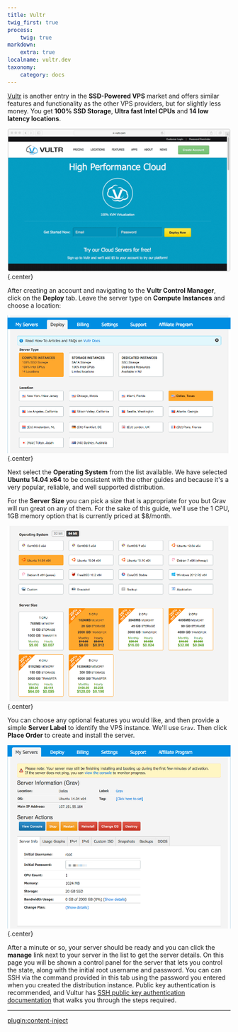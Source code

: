 ```yaml
---
title: Vultr
twig_first: true
process:
    twig: true
markdown:
    extra: true
localname: vultr.dev
taxonomy:
    category: docs
---
```


[Vultr](https://www.vultr.com) is another entry in the **SSD-Powered VPS** market and offers similar features and functionality as the other VPS providers, but for slightly less money. You get **100% SSD Storage**, **Ultra fast Intel CPUs** and **14 low latency locations**.

![](vultr.png) {.center}

After creating an account and navigating to the **Vultr Control Manager**, click on the **Deploy** tab.  Leave the server type on **Compute Instances** and choose a location:

![](deploy.png) {.center}

Next select the **Operating System** from the list available.  We have selected **Ubuntu 14.04 x64** to be consistent with the other guides and because it's a very popular, reliable, and well supported distribution.

For the **Server Size** you can pick a size that is appropriate for you but Grav will run great on any of them.  For the sake of this guide, we'll use the 1 CPU, 1GB memory option that is currently priced at $8/month.

![](os-and-server.png) {.center}

You can choose any optional features you would like, and then provide a simple **Server Label** to identify the VPS instance.  We'll use `Grav`.  Then click **Place Order** to create and install the server.

![](manage-server.png) {.center}

After a minute or so, your server should be ready and you can click the **manage** link next to your server in the list to get the server details.  On this page you will be shown a control panel for the server that lets you control the state, along with the initial root username and password.  You can can SSH via the command provided in this tab using the password you entered when you created the distribution instance. Public key authentication is recommended, and Vultur has [SSH public key authentication documentation](https://www.vultr.com/docs/using-your-ssh-key-to-login-to-non-root-users) that walks you through the steps required.

---

[plugin:content-inject](/hosting/vps/generic)



